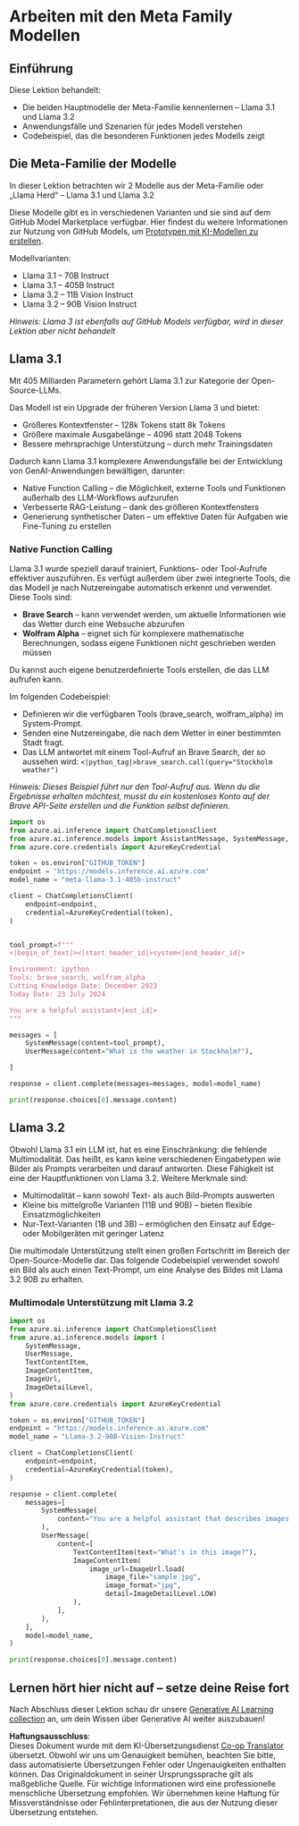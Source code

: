 <!--
CO_OP_TRANSLATOR_METADATA:
{
  "original_hash": "4c2a0b0c738b649ef049fb99a23be661",
  "translation_date": "2025-07-09T19:05:52+00:00",
  "source_file": "21-meta/README.md",
  "language_code": "de"
}
-->
# Arbeiten mit den Meta Family Modellen

## Einführung

Diese Lektion behandelt:

- Die beiden Hauptmodelle der Meta-Familie kennenlernen – Llama 3.1 und Llama 3.2  
- Anwendungsfälle und Szenarien für jedes Modell verstehen  
- Codebeispiel, das die besonderen Funktionen jedes Modells zeigt  

## Die Meta-Familie der Modelle

In dieser Lektion betrachten wir 2 Modelle aus der Meta-Familie oder „Llama Herd“ – Llama 3.1 und Llama 3.2

Diese Modelle gibt es in verschiedenen Varianten und sie sind auf dem GitHub Model Marketplace verfügbar. Hier findest du weitere Informationen zur Nutzung von GitHub Models, um [Prototypen mit KI-Modellen zu erstellen](https://docs.github.com/en/github-models/prototyping-with-ai-models?WT.mc_id=academic-105485-koreyst).

Modellvarianten:  
- Llama 3.1 – 70B Instruct  
- Llama 3.1 – 405B Instruct  
- Llama 3.2 – 11B Vision Instruct  
- Llama 3.2 – 90B Vision Instruct  

*Hinweis: Llama 3 ist ebenfalls auf GitHub Models verfügbar, wird in dieser Lektion aber nicht behandelt*

## Llama 3.1

Mit 405 Milliarden Parametern gehört Llama 3.1 zur Kategorie der Open-Source-LLMs.

Das Modell ist ein Upgrade der früheren Version Llama 3 und bietet:

- Größeres Kontextfenster – 128k Tokens statt 8k Tokens  
- Größere maximale Ausgabelänge – 4096 statt 2048 Tokens  
- Bessere mehrsprachige Unterstützung – durch mehr Trainingsdaten  

Dadurch kann Llama 3.1 komplexere Anwendungsfälle bei der Entwicklung von GenAI-Anwendungen bewältigen, darunter:  
- Native Function Calling – die Möglichkeit, externe Tools und Funktionen außerhalb des LLM-Workflows aufzurufen  
- Verbesserte RAG-Leistung – dank des größeren Kontextfensters  
- Generierung synthetischer Daten – um effektive Daten für Aufgaben wie Fine-Tuning zu erstellen  

### Native Function Calling

Llama 3.1 wurde speziell darauf trainiert, Funktions- oder Tool-Aufrufe effektiver auszuführen. Es verfügt außerdem über zwei integrierte Tools, die das Modell je nach Nutzereingabe automatisch erkennt und verwendet. Diese Tools sind:

- **Brave Search** – kann verwendet werden, um aktuelle Informationen wie das Wetter durch eine Websuche abzurufen  
- **Wolfram Alpha** – eignet sich für komplexere mathematische Berechnungen, sodass eigene Funktionen nicht geschrieben werden müssen  

Du kannst auch eigene benutzerdefinierte Tools erstellen, die das LLM aufrufen kann.

Im folgenden Codebeispiel:

- Definieren wir die verfügbaren Tools (brave_search, wolfram_alpha) im System-Prompt.  
- Senden eine Nutzereingabe, die nach dem Wetter in einer bestimmten Stadt fragt.  
- Das LLM antwortet mit einem Tool-Aufruf an Brave Search, der so aussehen wird: `<|python_tag|>brave_search.call(query="Stockholm weather")`

*Hinweis: Dieses Beispiel führt nur den Tool-Aufruf aus. Wenn du die Ergebnisse erhalten möchtest, musst du ein kostenloses Konto auf der Brave API-Seite erstellen und die Funktion selbst definieren.*

```python 
import os
from azure.ai.inference import ChatCompletionsClient
from azure.ai.inference.models import AssistantMessage, SystemMessage, UserMessage
from azure.core.credentials import AzureKeyCredential

token = os.environ["GITHUB_TOKEN"]
endpoint = "https://models.inference.ai.azure.com"
model_name = "meta-llama-3.1-405b-instruct"

client = ChatCompletionsClient(
    endpoint=endpoint,
    credential=AzureKeyCredential(token),
)


tool_prompt=f"""
<|begin_of_text|><|start_header_id|>system<|end_header_id|>

Environment: ipython
Tools: brave_search, wolfram_alpha
Cutting Knowledge Date: December 2023
Today Date: 23 July 2024

You are a helpful assistant<|eot_id|>
"""

messages = [
    SystemMessage(content=tool_prompt),
    UserMessage(content="What is the weather in Stockholm?"),

]

response = client.complete(messages=messages, model=model_name)

print(response.choices[0].message.content)
```

## Llama 3.2

Obwohl Llama 3.1 ein LLM ist, hat es eine Einschränkung: die fehlende Multimodalität. Das heißt, es kann keine verschiedenen Eingabetypen wie Bilder als Prompts verarbeiten und darauf antworten. Diese Fähigkeit ist eine der Hauptfunktionen von Llama 3.2. Weitere Merkmale sind:

- Multimodalität – kann sowohl Text- als auch Bild-Prompts auswerten  
- Kleine bis mittelgroße Varianten (11B und 90B) – bieten flexible Einsatzmöglichkeiten  
- Nur-Text-Varianten (1B und 3B) – ermöglichen den Einsatz auf Edge- oder Mobilgeräten mit geringer Latenz  

Die multimodale Unterstützung stellt einen großen Fortschritt im Bereich der Open-Source-Modelle dar. Das folgende Codebeispiel verwendet sowohl ein Bild als auch einen Text-Prompt, um eine Analyse des Bildes mit Llama 3.2 90B zu erhalten.

### Multimodale Unterstützung mit Llama 3.2

```python 
import os
from azure.ai.inference import ChatCompletionsClient
from azure.ai.inference.models import (
    SystemMessage,
    UserMessage,
    TextContentItem,
    ImageContentItem,
    ImageUrl,
    ImageDetailLevel,
)
from azure.core.credentials import AzureKeyCredential

token = os.environ["GITHUB_TOKEN"]
endpoint = "https://models.inference.ai.azure.com"
model_name = "Llama-3.2-90B-Vision-Instruct"

client = ChatCompletionsClient(
    endpoint=endpoint,
    credential=AzureKeyCredential(token),
)

response = client.complete(
    messages=[
        SystemMessage(
            content="You are a helpful assistant that describes images in details."
        ),
        UserMessage(
            content=[
                TextContentItem(text="What's in this image?"),
                ImageContentItem(
                    image_url=ImageUrl.load(
                        image_file="sample.jpg",
                        image_format="jpg",
                        detail=ImageDetailLevel.LOW)
                ),
            ],
        ),
    ],
    model=model_name,
)

print(response.choices[0].message.content)
```

## Lernen hört hier nicht auf – setze deine Reise fort

Nach Abschluss dieser Lektion schau dir unsere [Generative AI Learning collection](https://aka.ms/genai-collection?WT.mc_id=academic-105485-koreyst) an, um dein Wissen über Generative AI weiter auszubauen!

**Haftungsausschluss**:  
Dieses Dokument wurde mit dem KI-Übersetzungsdienst [Co-op Translator](https://github.com/Azure/co-op-translator) übersetzt. Obwohl wir uns um Genauigkeit bemühen, beachten Sie bitte, dass automatisierte Übersetzungen Fehler oder Ungenauigkeiten enthalten können. Das Originaldokument in seiner Ursprungssprache gilt als maßgebliche Quelle. Für wichtige Informationen wird eine professionelle menschliche Übersetzung empfohlen. Wir übernehmen keine Haftung für Missverständnisse oder Fehlinterpretationen, die aus der Nutzung dieser Übersetzung entstehen.